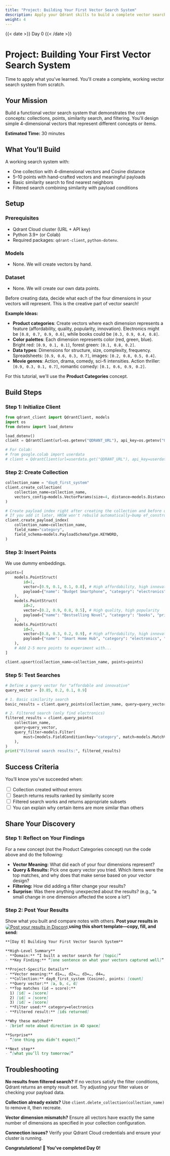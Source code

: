 ```yaml
---
title: "Project: Building Your First Vector Search System"
description: Apply your Qdrant skills to build a complete vector search system. Create collections, insert data, run similarity and filtered searches, and share your results. 
weight: 4
---
```


{{< date >}} Day 0 {{< /date >}}

# Project: Building Your First Vector Search System

Time to apply what you've learned. You'll create a complete, working vector search system from scratch.

## Your Mission

Build a functional vector search system that demonstrates the core concepts: collections, points, similarity search, and filtering. You'll design simple 4-dimensional vectors that represent different concepts or items.

**Estimated Time:** 30 minutes

## What You'll Build

A working search system with:
- One collection with 4-dimensional vectors and Cosine distance
- 5–10 points with hand-crafted vectors and meaningful payloads
- Basic similarity search to find nearest neighbors
- Filtered search combining similarity with payload conditions

## Setup

### Prerequisites
- Qdrant Cloud cluster (URL + API key)
- Python 3.9+ (or Colab)
- Required packages: `qdrant-client`, `python-dotenv`.

### Models
- None. We will create vectors by hand.

### Dataset
- None. We will create our own data points.

Before creating data, decide what each of the four dimensions in your vectors will represent. This is the creative part of vector search!

**Example Ideas:**
- **Product categories**: Create vectors where each dimension represents a feature (affordability, quality, popularity, innovation). Electronics might be `[0.8, 0.7, 0.9, 0.6]`, while books could be `[0.3, 0.9, 0.4, 0.8]`.
- **Color palettes**: Each dimension represents color (red, green, blue). Bright red: `[0.9, 0.1, 0.1]`, forest green: `[0.1, 0.8, 0.2]`.
- **Data types**: Dimensions for structure, size, complexity, frequency. Spreadsheets: `[0.9, 0.6, 0.3, 0.7]`, images: `[0.2, 0.8, 0.5, 0.4]`.
- **Movie genres**: Action, drama, comedy, sci-fi intensities. Action thriller: `[0.9, 0.3, 0.1, 0.7]`, romantic comedy: `[0.1, 0.6, 0.9, 0.2]`.

For this tutorial, we'll use the **Product Categories** concept.

## Build Steps
### Step 1: Initialize Client
```python
from qdrant_client import QdrantClient, models
import os
from dotenv import load_dotenv

load_dotenv()
client = QdrantClient(url=os.getenv("QDRANT_URL"), api_key=os.getenv("QDRANT_API_KEY"))

# For Colab:
# from google.colab import userdata
# client = QdrantClient(url=userdata.get("QDRANT_URL"), api_key=userdata.get("QDRANT_API_KEY"))
```

### Step 2: Create Collection
```python
collection_name = "day0_first_system"
client.create_collection(
    collection_name=collection_name,
    vectors_config=models.VectorParams(size=4, distance=models.Distance.COSINE),
)

# Create payload index right after creating the collection and before uploading any data to enable filtering.
# If you add it later, HNSW won't rebuild automatically—bump ef_construct (e.g., 100→101) to trigger a safe rebuild.
client.create_payload_index(
    collection_name=collection_name,
    field_name="category",
    field_schema=models.PayloadSchemaType.KEYWORD,
)
```


### Step 3: Insert Points

We use dummy embeddings.

```python
points=[
    models.PointStruct(
        id=1,
        vector=[0.9, 0.1, 0.1, 0.8], # High affordability, high innovation
        payload={"name": "Budget Smartphone", "category": "electronics", "price": 299},
    ),
    models.PointStruct(
        id=2,
        vector=[0.2, 0.9, 0.8, 0.5], # High quality, high popularity
        payload={"name": "Bestselling Novel", "category": "books", "price": 19},
    ),
    models.PointStruct(
        id=3,
        vector=[0.8, 0.3, 0.2, 0.9], # High affordability, high innovation (similar to ID 1)
        payload={"name": "Smart Home Hub", "category": "electronics", "price": 89},
    ),
    # Add 2-5 more points to experiment with...
]

client.upsert(collection_name=collection_name, points=points)
```

### Step 5: Test Searches
```python
# Define a query vector for "affordable and innovative"
query_vector = [0.85, 0.2, 0.1, 0.9]

# 1. Basic similarity search
basic_results = client.query_points(collection_name, query=query_vector)

# 2. Filtered search (only find electronics)
filtered_results = client.query_points(
    collection_name,
    query=query_vector,
    query_filter=models.Filter(
        must=[models.FieldCondition(key="category", match=models.MatchValue(value="electronics"))]
    ),
)
print("Filtered search results:", filtered_results)
```

## Success Criteria

You’ll know you’ve succeeded when:

<input type="checkbox"> Collection created without errors  
<input type="checkbox"> Search returns results ranked by similarity score  
<input type="checkbox"> Filtered search works and returns appropriate subsets  
<input type="checkbox"> You can explain why certain items are more similar than others  


## Share Your Discovery

### Step 1: Reflect on Your Findings

For a new concept (not the Product Categories concept) run the code above and do the following:

* **Vector Meaning:** What did each of your four dimensions represent?
* **Query & Results:** Pick one query vector you tried. Which items were the top matches, and why does that make sense based on your vector design?
* **Filtering:** How did adding a filter change your results?
* **Surprise:** Was there anything unexpected about the results? (e.g., “a small change in one dimension affected the score a lot”)

### Step 2: Post Your Results

Show what you built and compare notes with others. **Post your results in** <a href="https://discord.com/channels/907569970500743200/1429673887590776832" target="_blank" rel="noopener noreferrer" aria-label="Qdrant Discord">
  <img src="https://img.shields.io/badge/Qdrant%20Discord-5865F2?style=flat&logo=discord&logoColor=white&labelColor=5865F2&color=5865F2"
       alt="Post your results in Discord"
       style="display:inline; margin:0; vertical-align:middle; border-radius:9999px;" />
</a> **using this short template—copy, fill, and send:**


```markdown
**[Day 0] Building Your First Vector Search System**

**High-Level Summary**
- **Domain:** “I built a vector search for [topic]”
- **Key Finding:** “[one sentence on what your vectors captured well]”

**Project-Specific Details**
- **Vector meaning:** d1=…, d2=…, d3=…, d4=…
- **Collection:** day0_first_system (Cosine), points: [count]
- **Query vector:** [a, b, c, d]
- **Top matches (id → score):**
  1) [id] → [score]
  2) [id] → [score]
  3) [id] → [score]
- **Filter used:** category=electronics
- **Filtered result:** [ids returned]

**Why these matched**
- [brief note about direction in 4D space]

**Surprise**
- “[one thing you didn’t expect]”

**Next step**
- “[what you’ll try tomorrow]”
```

## Troubleshooting

**No results from filtered search?** If no vectors satisfy the filter conditions, Qdrant returns an empty result set. Try adjusting your filter values or checking your payload data.

**Collection already exists?** Use `client.delete_collection(collection_name)` to remove it, then recreate.

**Vector dimension mismatch?** Ensure all vectors have exactly the same number of dimensions as specified in your collection configuration.

**Connection issues?** Verify your Qdrant Cloud credentials and ensure your cluster is running. 

**Congratulations! 🎉 You've completed Day 0!**